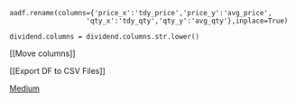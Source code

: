 	aadf.rename(columns={'price_x':'tdy_price','price_y':'avg_price',
	                   'qty_x':'tdy_qty','qty_y':'avg_qty'},inplace=True)
	                   
	dividend.columns = dividend.columns.str.lower()


[[Move columns]]

[[Export DF to CSV Files]]

[Medium](https://medium.com/@shouke.wei/convenient-methods-to-rename-columns-of-dataset-with-pandas-in-python-389af50782f)